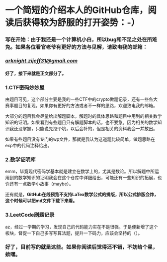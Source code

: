 # 一个简短的介绍本人的GitHub仓库，阅读后获得较为舒服的打开姿势：-）

### 写在开始：由于我还是一个计算机小白，所以bug和不足之处在所难免。如果各位看官老爷有更好的方法与见解，请致电我的邮箱：

### ***arknight.zijeff31@gmail.com***

#### 好了，接下来就是正文部分了。

### 1.CTF密码妙妙屋

由题目可见，这个部分主要是我的一些CTF中的crypto做题记录，还有一些各大赛事题目的复现。如果你有更好的方法或者不一样的思路，欢迎致电我的邮箱。

大部分的题目我会尽量给出解题脚本，解题时的具体思路和题目中用到的相关数学知识的证明。如果看到有些题目只有解题脚本的话，也不要急。因为相关的数学知识我还没掌握，只能说先挖个坑，以后会补的，但是相关的资料我会一并放出。

如果有些题目没有专门的wp文件，那就是我认为这道题比较简单，做题思路在exp中的代码注释给出。

### 2.数学证明库

emm，毕竟现代密码学基本就是建立在数学上的，尤其是数论。所以解题中所运用到的数学知识的证明我会在这个仓库中详细给出，可能还有一些知识的拓展，也许还有一点数学小故事（maybe）。

还有就是，**GitHub在线预览不支持LaTex数学公式的排版，所以公式排版会炸，这个时候可以把md文件下载下来看。**

### 3.LeetCode刷题记录

az，经过一学期的学习，发现自己的代码能力实在不是很强。于是便新增了这个板块，督促一下自己多写写算法题，提升一下码力，应该会坚持的（）。

### 好了，目前写的就是这些。如果你阅读后觉得还不错，不妨给个星，欸嘿。

